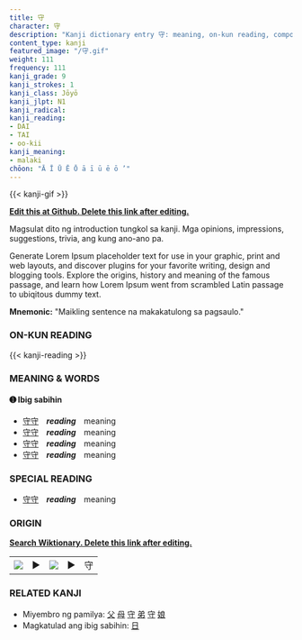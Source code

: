 ```yaml
---
title: 守
character: 守
description: "Kanji dictionary entry 守: meaning, on-kun reading, compounds, origin, related kanji"
content_type: kanji
featured_image: "/守.gif"
weight: 111
frequency: 111
kanji_grade: 9
kanji_strokes: 1
kanji_class: Jōyō
kanji_jlpt: N1
kanji_radical: 
kanji_reading: 
- DAI
- TAI
- oo-kii
kanji_meaning:
- malaki
chōon: "Ā Ī Ū Ē Ō ā ī ū ē ō ’"
---
```

[//]: # (Don't edit the line below. Kanji animated GIF code is automatically generated.)
{{< kanji-gif >}}

[//]: # (Edit below this line.)

**[Edit this at Github. Delete this link after editing.](https://github.com/tim0g/tim/tree/main/content/kanji/守/index.md)**

Magsulat dito ng introduction tungkol sa kanji. Mga opinions, impressions, suggestions, trivia, ang kung ano-ano pa.

Generate Lorem Ipsum placeholder text for use in your graphic, print and web layouts, and discover plugins for your favorite writing, design and blogging tools. Explore the origins, history and meaning of the famous passage, and learn how Lorem Ipsum went from scrambled Latin passage to ubiqitous dummy text.
 
**Mnemonic:** "Maikling sentence na makakatulong sa pagsaulo."

### ON-KUN READING

[//]: # (Don't edit the line below. ON-KUN READING code is automatically generated.)
{{< kanji-reading >}}

### MEANING & WORDS

#### ➊ **Ibig sabihin**
  - [守](../守)[守](../守)　***reading***　meaning
  - [守](../守)[守](../守)　***reading***　meaning
  - [守](../守)[守](../守)　***reading***　meaning
  - [守](../守)[守](../守)　***reading***　meaning

### SPECIAL READING
  - [守](../守)[守](../守)　***reading***　meaning

### ORIGIN

**[Search Wiktionary. Delete this link after editing.](https://wiktionary.org/wiki/守)**
<table class="kanji-table"><tr><td>
<img src="60px-守-bronze.svg.png">
</td><td>▶</td><td>
<img src="60px-守-oracle.svg.png">
</td><td>▶</td>
<td class="kanji-origin">守</td>
</tr></table>

### RELATED KANJI
- Miyembro ng pamilya: [父](../父) [母](../母) [守](../守) [弟](../弟) [守](../守) [娘](../娘)
- Magkatulad ang ibig sabihin: [日](../日)
